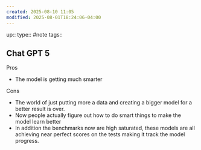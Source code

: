 ```yaml
---
created: 2025-08-10 11:05
modified: 2025-08-01T18:24:06-04:00
---
```

up::
type:: #note
tags::
## Chat GPT 5
Pros
- The model is getting much smarter

Cons
- The world of just putting more a data and creating a bigger model for a better result is over.
- Now people actually figure out how to do smart things to make the model learn better
- In addition the benchmarks now are high saturated, these models are all achieving near perfect scores on the tests making it track the model progress.
 